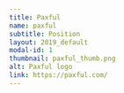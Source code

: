 ```yaml
---
title: Paxful
name: paxful
subtitle: Position
layout: 2019_default
modal-id: 1
thumbnail: paxful_thumb.png
alt: Paxful logo
link: https://paxful.com/
---
```

